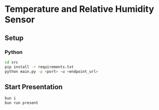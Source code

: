 # Temperature and Relative Humidity Sensor

## Setup

### Python

```sh
cd src
pip install -r requirements.txt
python main.py -p <port> -u <endpoint_url>
```

## Start Presentation

```sh
bun i
bun run present
```
